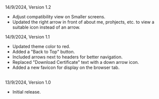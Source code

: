 14/9/2024, Version 1.2  
- Adjust compatibility view on Smaller screens.
- Updated the right arrow in front of about me, prohjects, etc. to view a suitable icon instead of an arrow.
<br><be>

14/9/2024, Version 1.1  
- Updated theme color to red.  
- Added a "Back to Top" button.  
- Included arrows next to headers for better navigation.  
- Replaced "Download Certificate" text with a down arrow icon.  
- Added a new favicon for display on the browser tab.
<br><br>

13/9/2024, Version 1.0  
- Initial release.
